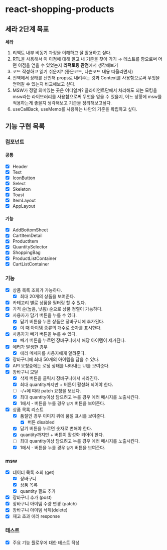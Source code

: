 # react-shopping-products

## 세라 2단계 목표

**세라**

1. 리액트 내부 비동기 과정을 이해하고 잘 활용하고 싶다.
2. RTL을 사용해서 이 이점에 대해 알고 내 기준을 찾아 가기 → 테스트를 함으로써 어떤 이점을 얻을 수 있었는지 **리팩토링 관점**에서 생각해보기
3. 코드 작성하고 읽기 쉬운지? (좋은코드, 나쁜코드 내용 떠올리면서)
4. 전역에서 상태를 선언해 props로 내려주는 것과 Context를 사용함으로써 무엇을 얻어갈 수 있는지 비교해보고 싶다.
5. MSW가 정말 의미있는 곳은 어디일까? 클라이언트단에서 처리해도 되는 모킹을 msw라는 라이브러리를 사용함으로써 무엇을 얻을 수 있을지, 어느 상황에 msw를 적용하는게 좋을지 생각해보고 기준을 정리해보고싶다.
6. useCallBack, useMemo를 사용하는 나만의 기준을 확립하고 싶다.

## 기능 구현 목록

### 컴포넌트

#### 공통

- [x] Header
- [x] Text
- [x] IconButton
- [x] Select
- [x] Skeleton
- [x] Toast
- [x] ItemLayout
- [x] AppLayout

#### 기능

- [x] AddBottomSheet
- [x] CartItemDetail
- [x] ProductItem
- [x] QuantitySelector
- [x] ShoppingBag
- [x] ProductListContainer
- [x] CartListContainer

### 기능

- [x] 상품 목록 조회가 가능하다.
  - [x] 최대 20개의 상품을 보여준다.
- [x] 카테고리 별로 상품을 필터링 할 수 있다.
- [x] 가격 순(높음, 낮음) 순으로 상품 정렬이 가능하다.
- [x] 사용자가 담기 버튼을 누를 수 있다.
  - [x] 담기 버튼을 누른 상품은 장바구니에 추가된다.
  - [x] 이 때 아이템 종류의 개수로 숫자를 표시한다.
- [x] 사용자가 빼기 버튼을 누를 수 있다.
  - [x] 빼기 버튼을 누르면 장바구니에서 해당 아이템이 제거된다.
- [x] 에러가 발생한 경우
  - [x] 에러 메세지를 사용자에게 알려준다.
- [x] 장바구니에 최대 50개의 아이템을 담을 수 있다.
- [x] API 요청중에는 로딩 상태를 나타내는 UI를 보여준다.
- [x] 장바구니 모달
  - [x] 삭제 버튼을 클릭시 장바구니에서 사라진다.
  - [x] 최대 quantity까지만 + 버튼이 활성화 되어야 한다.
  - [ ] -/+에 따라 patch 요청을 보낸다.
  - [x] 최대 quantity이상 담으려고 누를 경우 에러 메시지를 노출시킨다.
  - [x] 1에서 - 버튼을 누를 경우 `담기` 버튼을 보여준다.
- [x] 상품 목록 리스트
  - [x] 품절인 경우 이미지 위에 품절 표시를 보여준다.
    - [x] 버튼 disabled
  - [x] 담기 버튼을 누르면 숫자로 변해야 한다.
  - [x] quantity까지만 + 버튼이 활성화 되어야 한다.
  - [ ] 최대 quantity이상 담으려고 누를 경우 에러 메시지를 노출시킨다.
  - [x] 1에서 - 버튼을 누를 경우 `담기` 버튼을 보여준다.

### msw

- [x] 데이터 목록 조회 (get)
  - [x] 장바구니
  - [x] 상품 목록
  - [x] quantity 필드 추가
- [x] 장바구니 추가 (post)
- [x] 장바구니 아이템 수량 변경 (patch)
- [x] 장바구니 아이템 삭제(delete)
- [x] 재고 초과 에러 response

### 테스트

- [x] 주요 기능 플로우에 대한 테스트 작성
